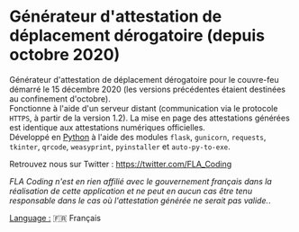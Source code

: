 # Générateur d'attestation de déplacement dérogatoire (depuis octobre 2020)

Générateur d'attestation de déplacement dérogatoire pour le couvre-feu démarré le 15 décembre 2020 (les versions précédentes étaient destinées au confinement d'octobre).  
Fonctionne à l'aide d'un serveur distant (communication via le protocole `HTTPS`, à partir de la version 1.2). La mise en page des attestations générées est identique aux attestations numériques officielles.  
Développé en [Python](https://www.python.org/) à l'aide des modules `flask`, `gunicorn`, `requests`, `tkinter`, `qrcode`, `weasyprint`, `pyinstaller` et `auto-py-to-exe`.
  
Retrouvez nous sur Twitter : https://twitter.com/FLA_Coding  
  
*FLA Coding n'est en rien affilié avec le gouvernement français dans la réalisation de cette application et ne peut en aucun cas être tenu responsable dans le cas où l'attestation générée ne serait pas valide.*. 
  
<ins>Language :</ins> 🇫🇷 Français
